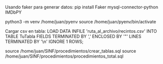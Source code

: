 Usando faker para generar datos:
pip install Faker mysql-connector-python IMDbPY



python3 -m venv /home/juan/pyenv
source /home/juan/pyenv/bin/activate

Cargar csv en tabla:
LOAD DATA INFILE 'ruta_al_archivo/recintos.csv'
INTO TABLE TuTabla
FIELDS TERMINATED BY ','
ENCLOSED BY '"'
LINES TERMINATED BY '\n'
IGNORE 1 ROWS;


source /home/juan/SINF/procedimientos/crear_tablas.sql
source /home/juan/SINF/procedimientos/procedimientos_total.sql

